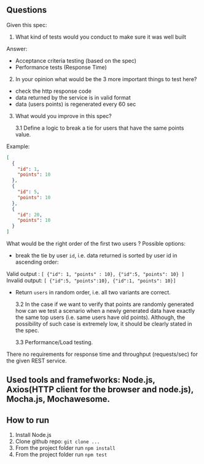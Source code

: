 ## Questions

Given this spec:

1. What kind of tests would you conduct to make sure it was well built

Answer:

- Acceptance criteria testing (based on the spec)
- Performance tests (Response Time)

2. In your opinion what would be the 3 more important things to test here?

- check the http response code
- data returned by the service is in valid format
- data (users points) is regenerated every 60 sec

3. What would you improve in this spec?

   3.1 Define a logic to break a tie for users that have the same points value.

Example:

```json
[
  {
    "id": 1,
    "points": 10
  },
  {
    "id": 5,
    "points": 10
  },
  {
    "id": 20,
    "points": 10
  }
]
```

What would be the right order of the first two users ?
Possible options:

- break the tie by user `id`, i.e. data returned is sorted by user id in ascending order:

Valid output : `[ {"id": 1, "points" : 10}, {"id":5, "points": 10} ]`
Invalid output: `[ {"id":5, "points":10}, {"id":1, "points": 10}]`

- Return `users` in random order, i.e. all two variants are correct.

  3.2 In the case if we want to verify that points are randomly generated how can we test a scenario when a newly generated data
  have exactly the same top users (i.e. same users have old points). Although, the possibility of such case is extremely low,
  it should be clearly stated in the spec.

  3.3 Performance/Load testing.

There no requirements for response time and throughput (requests/sec) for the given REST service.

## Used tools and framefworks: Node.js, Axios(HTTP client for the browser and node.js), Mocha.js, Mochawesome.

## How to run

1. Install Node.js
2. Clone github repo: `git clone ...`
3. From the project folder run `npm install`
4. From the project folder run `npm test`
